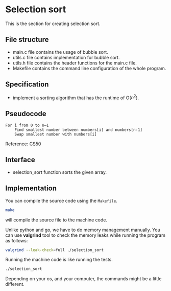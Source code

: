 # Selection sort
This is the section for creating selection sort.

## File structure
- main.c file contains the usage of bubble sort.
- utils.c file contains implementation for bubble sort.
- utils.h file contains the header functions for the main.c file.
- Makefile contains the command line configuration of the whole program.

## Specification
- implement a sorting algorithm that has the runtime of O($n^2$).

## Pseudocode
```
For i from 0 to n–1
    Find smallest number between numbers[i] and numbers[n-1]
    Swap smallest number with numbers[i]
```
Reference: [CS50](https://cs50.harvard.edu/x/2023/notes/3/#sorting)

## Interface

- selection_sort function sorts the given array.

## Implementation

You can compile the source code using the `Makefile`.
```bash
make
```
will compile the source file to the machine code.

Unlike python and go, we have to do memory management manually. You can use **valgrind** tool to check the memory leaks while running the program as follows:
```bash
valgrind --leak-check=full ./selection_sort
```

Running the machine code is like running the tests.
```bash
./selection_sort
``` 
Depending on your os, and your computer, the commands might be a little different.
